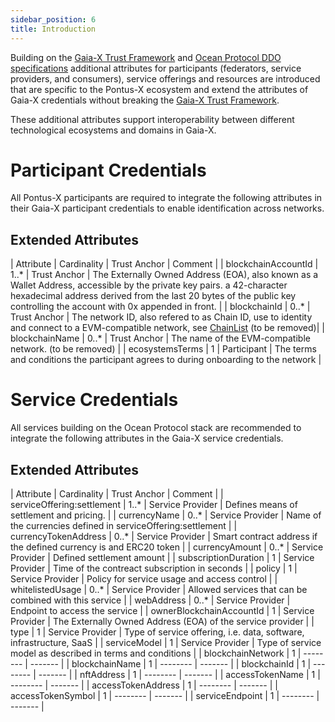 ```yaml
---
sidebar_position: 6
title: Introduction
---
```


Building on the [Gaia-X Trust Framework](https://gaia-x.gitlab.io/policy-rules-committee/trust-framework/) and [Ocean Protocol DDO specifications](https://docs.oceanprotocol.com/developers/ddo-specification) additional attributes for participants (federators, service providers, and consumers), service offerings and resources are introduced that are specific to the Pontus-X ecosystem and extend the attributes of Gaia-X credentials without breaking the [Gaia-X Trust Framework](https://gaia-x.gitlab.io/policy-rules-committee/trust-framework/).

These additional attributes support interoperability between different technological ecosystems and domains in Gaia-X.

# Participant Credentials

All Pontus-X participants are required to integrate the following attributes in their Gaia-X participant credentials to enable identification across networks. 

## Extended Attributes

| Attribute    | Cardinality | Trust Anchor | Comment |
| blockchainAccountId | 1..* | Trust Anchor | The Externally Owned Address (EOA), also known as a Wallet Address, accessible by the private key pairs. a 42-character hexadecimal address derived from the last 20 bytes of the public key controlling the account with 0x appended in front.  | 
| blockchainId | 0..* | Trust Anchor | The network ID, also refered to as Chain ID, use to identity and connect to a EVM-compatible network, see [ChainList](https://chainlist.org/) (to be removed)| 
| blockchainName | 0..* | Trust Anchor | The name of the EVM-compatible network. (to be removed) | 
| ecosystemsTerms | 1 | Participant | The terms and conditions the participant agrees to during onboarding to the network | 

# Service Credentials

All services building on the Ocean Protocol stack are recommended to integrate the following attributes in the Gaia-X service credentials.

## Extended Attributes

| Attribute    | Cardinality | Trust Anchor | Comment |
| serviceOffering:settlement | 1..* | Service Provider | Defines means of settlement and pricing. | 
| currencyName | 0..* | Service Provider | Name of the currencies defined in serviceOffering:settlement | 
| currencyTokenAddress | 0..* | Service Provider | Smart contract address if the defined currency is and ERC20 token | 
| currencyAmount | 0..* | Service Provider | Defined settlement amount | 
| subscriptionDuration | 1 | Service Provider | Time of the contreact subscription in seconds | 
| policy | 1 | Service Provider | Policy for service usage and access control | 
| whitelistedUsage | 0..* | Service Provider | Allowed services that can be combined with this service | 
| webAddress | 0..* | Service Provider | Endpoint to access the service | 
| ownerBlockchainAccountId | 1 | Service Provider | The Externally Owned Address (EOA) of the service provider | 
| type | 1 | Service Provider | Type of service offering, i.e. data, software, infrastructure, SaaS | 
| serviceModel | 1 | Service Provider | Type of service model as described in terms and conditions | 
| blockchainNetwork | 1 | -------- | ------- | 
| blockchainName | 1 | -------- | ------- | 
| blockchainId | 1 | -------- | ------- | 
| nftAddress | 1 | -------- | ------- | 
| accessTokenName | 1 | -------- | ------- | 
| accessTokenAddress | 1 | -------- | ------- | 
| accessTokenSymbol | 1 | -------- | ------- | 
| serviceEndpoint | 1 | -------- | ------- | 
